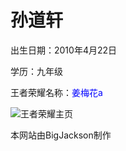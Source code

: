 # 孙道轩
出生日期：2010年4月22日 


学历：九年级


王者荣耀名称：<font color=Blue>姜梅花a</font>


![王者荣耀主页](https://bigjackson.us.kg/sdx/wz.jpg)

本网站由BigJackson制作